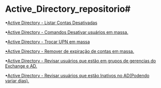 # Active_Directory_repositorio#



•[Active Directory - Listar Contas Desativadas](https://github.com/matheussdsi/Active_Directory_repository/blob/c2b9421b34dc49799df9638069aa8a98af4063d1/Contas_desativas.ps1)

•[Active Directory - Comandos Desativar usuários em massa.](https://github.com/matheussdsi/Active_Directory_repository/blob/1a8886640f46c0faddb6f76a1276e3c815453d65/Disable_Account.ps1)

•[Active Directory - Trocar UPN em massa](https://github.com/matheussdsi/Active_Directory_repository/blob/a543833739b79a964f92af53b51d05069652412a/change_UPN_OU.ps1)

[•Active Directory - Remover de expiração de contas em massa.](https://github.com/matheussdsi/Active_Directory_repository/blob/a543833739b79a964f92af53b51d05069652412a/limpar_ADAccountExpiration.ps1)

•[Active Directory - Revisar usuários que estão em grupos de gerencias do Exchange e AD.](https://github.com/matheussdsi/Active_Directory_repository/blob/2df6ed394a9564e840a1f134d18fb7a7a23ab979/AD%202.0.ps1)

•[Active Directory - Revisar usuários que estão Inativos no AD(Podendo variar dias).](https://github.com/matheussdsi/Active_Directory_repository/blob/d24abbfe3410e70bf3bc34624114173e0a6d4a88/Users_Inat.ps1)
